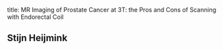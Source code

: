 title: MR Imaging of Prostate Cancer at 3T: the Pros and Cons of Scanning with Endorectal Coil

## Stijn Heijmink
